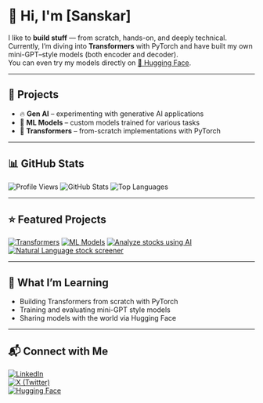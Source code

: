 # 👋 Hi, I'm [Sanskar]

I like to **build stuff** — from scratch, hands-on, and deeply technical.  
Currently, I’m diving into **Transformers** with PyTorch and have built my own mini-GPT–style models (both encoder and decoder).  
You can even try my models directly on [🤗 Hugging Face](https://huggingface.co/m4vic).

---

## 🚀 Projects
- 🔥 **Gen AI** – experimenting with generative AI applications
- 🧠 **ML Models** – custom models trained for various tasks
- 🔗 **Transformers** – from-scratch implementations with PyTorch

---

## 📊 GitHub Stats
![Profile Views](https://komarev.com/ghpvc/?username=m4vic&color=blue)
![GitHub Stats](https://github-readme-stats.vercel.app/api?username=m4vic&show_icons=true&theme=radical)
![Top Languages](https://github-readme-stats.vercel.app/api/top-langs/?username=m4vic&layout=compact)

---

## ⭐ Featured Projects
[![Transformers](https://github-readme-stats.vercel.app/api/pin/?username=m4vic&repo=Transformers)](https://github.com/m4vic/Transformer-101)
[![ML Models](https://github-readme-stats.vercel.app/api/pin/?username=m4vic&repo=ML-models)](https://github.com/m4vic/ML-models)
[![Analyze stocks using AI](https://github-readme-stats.vercel.app/api/pin/?username=m4vic&repo=GEN-AI)](https://github.com/m4vic/stock-analysis-tools-using-gemini-api-and-hugging-face-model)
[![Natural Language stock screener](https://github-readme-stats.vercel.app/api/pin/?username=m4vic&repo=GEN-AI)](https://github.com/m4vic/NLPstockscreenerGPT)

---

## 🌱 What I’m Learning
- Building Transformers from scratch with PyTorch  
- Training and evaluating mini-GPT style models  
- Sharing models with the world via Hugging Face  

---


## 📬 Connect with Me
[![LinkedIn](https://img.shields.io/badge/LinkedIn-blue?logo=linkedin&logoColor=white)](https://www.linkedin.com/in/sanskarmaheshwari1/)  
[![X (Twitter)](https://img.shields.io/badge/X-1DA1F2?logo=twitter&logoColor=white)](https://x.com/sanskarjajoo13)  
[![Hugging Face](https://img.shields.io/badge/Hugging%20Face-orange?logo=huggingface&logoColor=white)](https://huggingface.co/m4vic)
